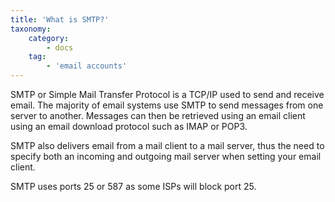 ```yaml
---
title: 'What is SMTP?'
taxonomy:
    category:
        - docs
    tag:
        - 'email accounts'
---
```


SMTP or Simple Mail Transfer Protocol is a TCP/IP used to send and receive email. The majority of email systems use SMTP to send messages from one server to another. Messages can then be retrieved using an email client using an email download protocol such as IMAP or POP3.

SMTP also delivers email from a mail client to a mail server, thus the need to specify both an incoming and outgoing mail server when setting your email client. 

SMTP uses ports 25 or 587 as some ISPs will block port 25.